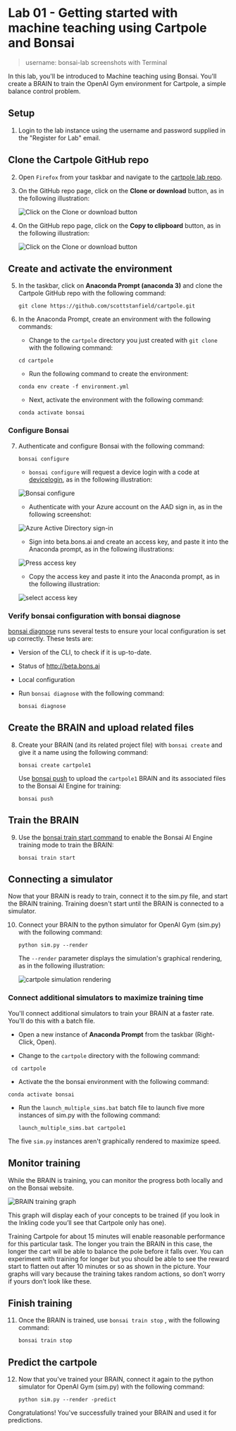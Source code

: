 # Lab 01 - Getting started with machine teaching using Cartpole and Bonsai

> username: bonsai-lab
> screenshots with Terminal

In this lab, you'll be introduced to Machine teaching using Bonsai. You'll create a BRAIN to train the OpenAI Gym environment for Cartpole, a simple balance control problem.

## Setup

1. Login to the lab instance using the username and password supplied in
   the "Register for Lab" email.
   

## Clone the Cartpole GitHub repo

2. Open `Firefox` from your taskbar and navigate to the [cartpole lab repo](https://github.com/scottstanfield/cartpole).

3. On the GitHub repo page, click on the **Clone or download** button, as in the following illustration:
 
    ![Click on the Clone or download button](./media/github-clone-1.png)

4. On the GitHub repo page, click on the **Copy to clipboard** button, as in the following illustration:
 
    ![Click on the Clone or download button](./media/github-clone-2.png)

## Create and activate the environment

5. In the taskbar, click on **Anaconda Prompt (anaconda 3)** and clone the Cartpole GitHub repo with the following command:

    ```shell
    git clone https://github.com/scottstanfield/cartpole.git
    ```

6. In the Anaconda Prompt, create an environment with the following commands:

   * Change to the `cartpole` directory you just created with `git clone` with the following command:

    ```shell
    cd cartpole
    ```  

   * Run the following command to create the environment:

    ```shell
    conda env create -f environment.yml
    ```

   * Next, activate the environment with the following command:

    ```shell
    conda activate bonsai
    ```

### Configure Bonsai

7. Authenticate and configure Bonsai with the following command:

    ```shell
    bonsai configure
    ```

   * `bonsai configure` will request a device login with a code at [devicelogin](https://www.microsoft.com/devicelogin), as in the following illustration:

    ![Bonsai configure](./media/bonsai-configure.png)

   * Authenticate with your Azure account on the AAD sign in, as in the following screenshot:

    ![Azure Active Directory sign-in](./media/device-login.png)

   * Sign into beta.bons.ai and create an access key, and paste it into the Anaconda prompt, as in the following illustrations:
 
    ![Press access key](./media/bonsai-access-key-1.png)
 
   * Copy the access key and paste it into the Anaconda prompt, as in the following illustration:
 
    ![select access key](./media/bonsai-access-key-3.png)
 




### Verify bonsai configuration with bonsai diagnose

[bonsai diagnose](https://docs.bons.ai/references/cli-reference.html#bonsai-diagnose) runs several tests to ensure your local configuration is set up correctly. These tests are:

   * Version of the CLI, to check if it is up-to-date.
   * Status of http://beta.bons.ai
   * Local configuration

 * Run `bonsai diagnose` with the following command:

    ```shell
    bonsai diagnose
    ```

## Create the BRAIN and upload related files

8. Create your BRAIN (and its related project file) with `bonsai create` and give it a name using the following command:

    ```shell
    bonsai create cartpole1
    ```

    Use [bonsai push](https://docs.bons.ai/references/cli-reference.html#bonsai-push) to upload the `cartpole1` BRAIN and its associated files to the Bonsai AI Engine for training:

    ```shell
    bonsai push
    ```

## Train the BRAIN

9.  Use the [bonsai train start command](https://docs.bons.ai/references/cli-reference.html#bonsai-train-start) to enable the Bonsai AI Engine training mode to train the BRAIN:

    ```shell
    bonsai train start
    ```


## Connecting a simulator

Now that your BRAIN is ready to train, connect it to the sim.py file, and start the BRAIN training. Training doesn't start until the BRAIN is connected to a simulator.

10. Connect your BRAIN to the python simulator for OpenAI Gym (sim.py) with the following command:

    ```shell
    python sim.py --render
    ```

    The `--render` parameter displays the simulation's graphical rendering, as in the following illustration:

    ![cartpole simulation rendering](./media/cartpole.png)
 
 





### Connect additional simulators to maximize training time

You'll connect additional simulators to train your BRAIN at a faster rate. You'll do this with a batch file.

   * Open a new instance of **Anaconda Prompt** from the taskbar (Right-Click, Open).

   * Change to the `cartpole` directory with the following command:

   ```shell
    cd cartpole
   ```  

   * Activate the the bonsai environment with the following command:

   ```shell
   conda activate bonsai
   ```

* Run the `launch_multiple_sims.bat` batch file to launch five more instances of sim.py with the following command:

   ```shell
   launch_multiple_sims.bat cartpole1
   ```

The five `sim.py` instances aren't graphically rendered to maximize speed.
 


## Monitor training

While the BRAIN is training, you can monitor the progress both locally and on the Bonsai website.  

![BRAIN training graph](./media/training-in-progress.png)

This graph will display each of your concepts to be trained (if you look in the Inkling code you’ll see that Cartpole only has one).

Training Cartpole for about 15 minutes will enable reasonable performance for this particular task. The longer you train the BRAIN in this case, the longer the cart will be able to balance the pole before it falls over. You can experiment with training for longer but you should be able to see the reward start to flatten out after 10 minutes or so as shown in the picture. Your graphs will vary because the training takes random actions, so don’t worry if yours don’t look like these.

## Finish training

11. Once the BRAIN is trained, use `bonsai train stop` , with the following command:

    ```shell
    bonsai train stop
    ```

## Predict the cartpole

12. Now that you've trained your BRAIN, connect it again to the python simulator for OpenAI Gym (sim.py) with the following command:

    ```shell
    python sim.py --render -predict
    ```

Congratulations! You've successfully trained your BRAIN and used it for predictions.
